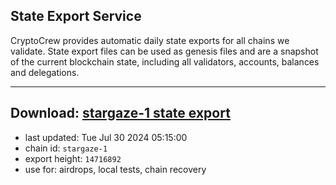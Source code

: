## State Export Service
CryptoCrew provides automatic daily state exports for all chains we validate. State export files can be used as genesis files and are a snapshot of the current blockchain state, including all validators, accounts, balances and delegations.

---
**Download: [stargaze-1 state export](https://dl-eu2.ccvalidators.com/SERVICE/stargaze/stargaze-1_export_14716892.json)**
---

- last updated: Tue Jul 30 2024 05:15:00
- chain id: `stargaze-1`
- export height: `14716892`
- use for: airdrops, local tests, chain recovery
